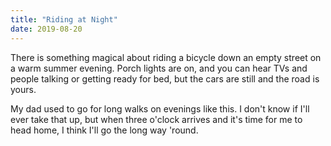 ```yaml
---
title: "Riding at Night"
date: 2019-08-20
---
```


There is something magical about riding a bicycle down an empty street on a warm summer evening.
Porch lights are on,
and you can hear TVs and people talking or getting ready for bed,
but the cars are still and the road is yours.

My dad used to go for long walks on evenings like this.
I don't know if I'll ever take that up,
but when three o'clock arrives and it's time for me to head home,
I think I'll go the long way 'round.
